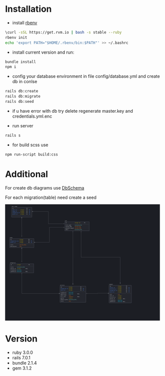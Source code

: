 # Installation

- install [rbenv](https://github.com/rbenv/rbenv)

```bash
\curl -sSL https://get.rvm.io | bash -s stable --ruby
rbenv init
echo 'export PATH="$HOME/.rbenv/bin:$PATH"' >> ~/.bashrc
```

- install current version and run:

```bash
bundle install
npm i  
```

- config your database environment in file config/database.yml and create db in conlse

```bash
rails db:create
rails db:migrate
rails db:seed
```

- if u have error with db try delete regenerate master.key and credentials.yml.enc


- run server

```bash
rails s 
```

- for build scss use

```bash
npm run-script build:css
```

# Additional

For create db diagrams use [DbSchema](https://dbschema.com/download.html)

For each migration(table) need create a seed

![Scheme](db-scheme.png)

# Version

- ruby 3.0.0
- rails 7.0.1
- bundle 2.1.4
- gem 3.1.2


